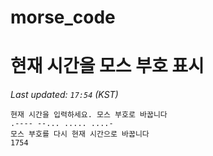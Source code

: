 # morse_code
# 현재 시간을 모스 부호 표시
<!-- MORSE_TIME_START -->
_Last updated: `17:54` (KST)_

```
현재 시간을 입력하세요. 모스 부호로 바꿉니다
.---- --... ..... ....-
모스 부호를 다시 현재 시간으로 바꿉니다
1754
```
<!-- MORSE_TIME_END -->
